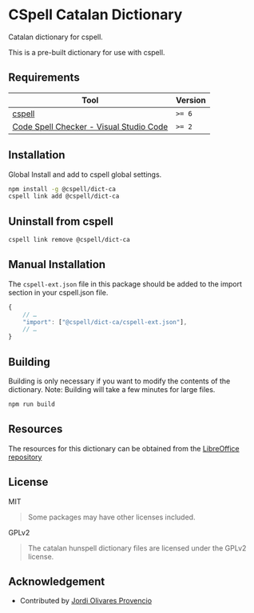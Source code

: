 # CSpell Catalan Dictionary

Catalan dictionary for cspell.

This is a pre-built dictionary for use with cspell.

## Requirements

| Tool                                                                                                                                 | Version |
| ------------------------------------------------------------------------------------------------------------------------------------ | ------- |
| [cspell](https://github.com/streetsidesoftware/cspell)                                                                               | `>= 6`  |
| [Code Spell Checker - Visual Studio Code](https://marketplace.visualstudio.com/items?itemName=streetsidesoftware.code-spell-checker) | `>= 2`  |

## Installation

Global Install and add to cspell global settings.

```sh
npm install -g @cspell/dict-ca
cspell link add @cspell/dict-ca
```

## Uninstall from cspell

```sh
cspell link remove @cspell/dict-ca
```

## Manual Installation

The `cspell-ext.json` file in this package should be added to the import section in your cspell.json file.

```javascript
{
    // …
    "import": ["@cspell/dict-ca/cspell-ext.json"],
    // …
}
```

## Building

Building is only necessary if you want to modify the contents of the dictionary. Note: Building will take a few minutes for large files.

```sh
npm run build
```

## Resources

The resources for this dictionary can be obtained from the [LibreOffice repository](https://cgit.freedesktop.org/libreoffice/dictionaries/)

## License

MIT

> Some packages may have other licenses included.

GPLv2

> The catalan hunspell dictionary files are licensed under the GPLv2 license.

## Acknowledgement

- Contributed by [Jordi Olivares Provencio](https://github.com/jordiolivares)

<!---
    cspell:words Jordi Olivares Provencio
--->
